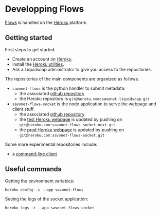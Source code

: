 Developping Flows
=================
[Flows](flows.html) is handled on the [Heroku](https://www.heroku.com/) platform.

Getting started
---------------
First steps to get started.

* Create an account on [Heroku](https://www.heroku.com/).
* Install the [Heroku utilities](https://toolbelt.heroku.com/).
* Ask a Liquidsoap administrator to give you access to the repositories.

The repositories of the main components are organized as follows.

* `savonet-flows` is the python handler to submit metadata:
  * the associated [github repository](https://github.com/savonet/flows-submit)
  * the Heroku repository is `git@heroku.com:savonet-liquidsoap.git`
* `savonet-flows-socket` is the node application to serve the webpage and client stuff.
  * the associated [github repository](https://github.com/savonet/flows-push)
  * the [test Heroku webpage](http://savonet-flows-socket.herokuapp.com/) is updated by pushing on `git@heroku.com:savonet-flows-socket-next.git`
  * the [prod Heroku webpage](http://savonet-flows-socket.herokuapp.com/) is updated by pushing on `git@heroku.com:savonet-flows-socket.git`

Some more experimental repositories include:

* a [command-line client](https://github.com/savonet/flows-client)

Useful commands
---------------
Getting the environment variables:

```
heroku config -s --app savonet-flows
```

Seeing the logs of the socket application:

```
heroku logs -t --app savonet-flows-socket
```



